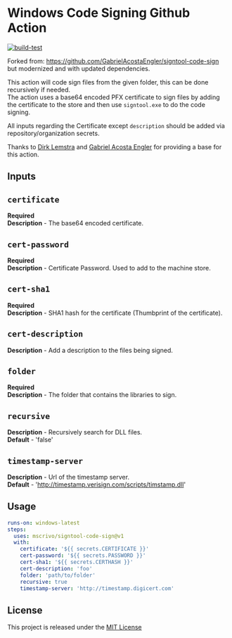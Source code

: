 # Windows Code Signing Github Action

[![build-test](https://github.com/mscrivo/signtool-code-sign/actions/workflows/build.yml/badge.svg)](https://github.com/mscrivo/signtool-code-sign/actions/workflows/build.yml)

Forked from: <https://github.com/GabrielAcostaEngler/signtool-code-sign> but modernized and with updated dependencies.

This action will code sign files from the given folder, this can be done recursively if needed.  
The action uses a base64 encoded PFX certificate to sign files by adding the certificate to the store and then use `signtool.exe` to do the code signing.  

All inputs regarding the Certificate except `description` should be added via repository/organization secrets.

Thanks to [Dirk Lemstra](https://github.com/dlemstra/code-sign-action) and [Gabriel Acosta Engler](https://github.com/GabrielAcostaEngler/signtool-code-sign) for providing a base for this action.

## Inputs

## `certificate`

**Required**  
**Description** - The base64 encoded certificate.  

## `cert-password`

**Required**  
**Description** - Certificate Password. Used to add to the machine store.  

## `cert-sha1`

**Required**  
**Description** - SHA1 hash for the certificate (Thumbprint of the certificate).  

## `cert-description`

**Description** - Add a description to the files being signed.  

## `folder`

**Required**  
**Description** - The folder that contains the libraries to sign.  

## `recursive`

**Description** - Recursively search for DLL files.  
**Default** - 'false'  

## `timestamp-server`

**Description** - Url of the timestamp server.  
**Default** - '<http://timestamp.verisign.com/scripts/timstamp.dll>'  

## Usage

```yaml
runs-on: windows-latest
steps:
  uses: mscrivo/signtool-code-sign@v1
  with:
    certificate: '${{ secrets.CERTIFICATE }}'
    cert-password: '${{ secrets.PASSWORD }}'
    cert-sha1: '${{ secrets.CERTHASH }}'
    cert-description: 'foo'
    folder: 'path/to/folder'
    recursive: true
    timestamp-server: 'http://timestamp.digicert.com'
```

## License

This project is released under the [MIT License](LICENSE)
